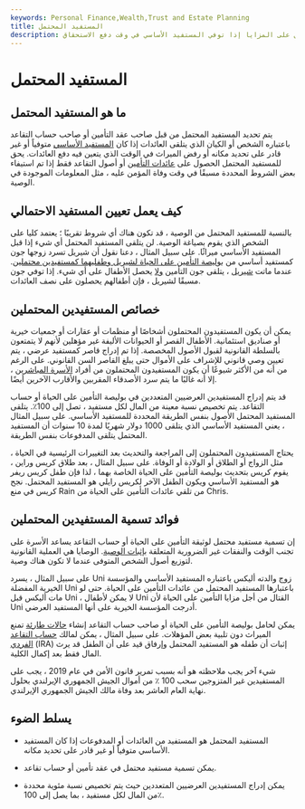```yaml
---
keywords: Personal Finance,Wealth,Trust and Estate Planning
title: المستفيد المحتمل
description: المستفيد الاحتمالي هو المستفيد الذي سيحصل على المزايا إذا توفي المستفيد الأساسي في وقت دفع الاستحقاق.
---
```


# المستفيد المحتمل
## ما هو المستفيد المحتمل

يتم تحديد المستفيد المحتمل من قبل صاحب عقد التأمين أو صاحب حساب التقاعد باعتباره الشخص أو الكيان الذي يتلقى العائدات إذا كان [المستفيد الأساسي](/primary-beneficiary) متوفياً أو غير قادر على تحديد مكانه أو رفض الميراث في الوقت الذي يتعين فيه دفع العائدات. يحق للمستفيد المحتمل الحصول على [عائدات التأمين](/insurance-proceeds) أو أصول التقاعد فقط إذا تم استيفاء بعض الشروط المحددة مسبقًا في وقت وفاة المؤمن عليه ، مثل المعلومات الموجودة في الوصية.

## كيف يعمل تعيين المستفيد الاحتمالي

بالنسبة للمستفيد المحتمل من الوصية ، قد تكون هناك أي شروط تقريبًا ؛ يعتمد كليا على الشخص الذي يقوم بصياغة الوصية. لن يتلقى المستفيد المحتمل أي شيء إذا قبل المستفيد الأساسي ميراثًا. على سبيل المثال ، دعنا نقول أن شيريل تسرد زوجها جون كمستفيد أساسي من [بوليصة التأمين على الحياة لشيريل وطفليهما كمستفيدين محتملين](/lifeinsurance). عندما ماتت [شيريل](/payout) ، يتلقى جون التأمين [ولا](/payout) يحصل الأطفال على أي شيء. إذا توفي جون مسبقًا لشيريل ، فإن أطفالهم يحصلون على نصف العائدات.

## خصائص المستفيدين المحتملين

يمكن أن يكون المستفيدون المحتملون أشخاصًا أو منظمات أو عقارات أو جمعيات خيرية أو صناديق استئمانية. الأطفال القصر أو الحيوانات الأليفة غير مؤهلين لأنهم لا يتمتعون بالسلطة القانونية لقبول الأصول المخصصة. إذا تم إدراج قاصر كمستفيد عرضي ، يتم تعيين وصي قانوني للإشراف على الأموال حتى يبلغ القاصر السن القانوني. على الرغم من أنه من الأكثر شيوعًا أن يكون المستفيدون المحتملون من أفراد [الأسرة المباشرين](/immediate-family) ، إلا أنه غالبًا ما يتم سرد الأصدقاء المقربين والأقارب الآخرين أيضًا.

قد يتم إدراج المستفيدين العرضيين المتعددين في بوليصة التأمين على الحياة أو حساب التقاعد. يتم تخصيص نسبة معينة من المال لكل مستفيد ، تصل إلى 100٪. يتلقى المستفيد المحتمل الأصول بنفس الطريقة المحددة للمستفيد الأساسي. على سبيل المثال ، يعني المستفيد الأساسي الذي يتلقى 1000 دولار شهريًا لمدة 10 سنوات أن المستفيد المحتمل يتلقى المدفوعات بنفس الطريقة.

يحتاج المستفيدون المحتملون إلى المراجعة والتحديث بعد التغييرات الرئيسية في الحياة ، مثل الزواج أو الطلاق أو الولادة أو الوفاة. على سبيل المثال ، بعد طلاق كريس وراين ، يقوم كريس بتحديث بوليصة التأمين على الحياة الخاصة بهما ، لذا فإن طفل كريس ريفر هو المستفيد الأساسي ويكون الطفل الآخر لكريس رايلي هو المستفيد المحتمل. نجح كريس في منع Rain من تلقي عائدات التأمين على الحياة من Chris.

## فوائد تسمية المستفيدين المحتملين

إن تسمية مستفيد محتمل لوثيقة التأمين على الحياة أو حساب التقاعد يساعد الأسرة على تجنب الوقت والنفقات غير الضرورية المتعلقة [بإثبات الوصية](/probate). الوصايا هي العملية القانونية لتوزيع أصول الشخص المتوفى عندما لا تكون هناك وصية.

على سبيل المثال ، يسرد Uni زوج والدته أليكس باعتباره المستفيد الأساسي والمؤسسة الخيرية المفضلة Uni باعتبارها المستفيد المحتمل من عائدات التأمين على الحياة. حتى لو مات أليكس قبل Uni ، لا يمكن لأطفال Uni القتال من أجل مزايا التأمين على الحياة لأن Uni أدرجت المؤسسة الخيرية على أنها المستفيد العرضي.

يمكن لحامل بوليصة التأمين على الحياة أو صاحب حساب التقاعد إنشاء [حالات طارئة](/contingency) تمنع الميراث دون تلبية بعض المؤهلات. على سبيل المثال ، يمكن لمالك [حساب التقاعد الفردي](/ira) (IRA) إثبات أن طفله هو المستفيد المحتمل وإرفاق قيد على أن الطفل قد يرث المال فقط بعد إكمال الكلية.

شيء آخر يجب ملاحظته هو أنه بسبب تمرير قانون الأمن في عام 2019 ، يجب على المستفيدين غير المتزوجين سحب 100 ٪ من أموال الجيش الجمهوري الإيرلندي بحلول نهاية العام العاشر بعد وفاة مالك الجيش الجمهوري الإيرلندي.

## يسلط الضوء

- المستفيد المحتمل هو المستفيد من العائدات أو المدفوعات إذا كان المستفيد الأساسي متوفياً أو غير قادر على تحديد مكانه.

- يمكن تسمية مستفيد محتمل في عقد تأمين أو حساب تقاعد.

- يمكن إدراج المستفيدين العرضيين المتعددين حيث يتم تخصيص نسبة مئوية محددة من المال لكل مستفيد ، بما يصل إلى 100٪.

